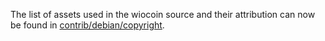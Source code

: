 The list of assets used in the wiocoin source and their attribution can now be found in [contrib/debian/copyright](../contrib/debian/copyright).
